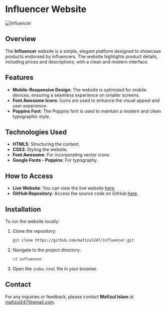 # Influencer Website

![Influencer](https://img.shields.io/badge/Influencer-HTML%20%7C%20CSS%20%7C%20Font%20Awesome%20%7C%20Poppins-blue)

## Overview

The **Influencer** website is a simple, elegant platform designed to showcase products endorsed by influencers. The website highlights product details, including prices and descriptions, with a clean and modern interface.

## Features

- **Mobile-Responsive Design**: The website is optimized for mobile devices, ensuring a seamless experience on smaller screens.
- **Font Awesome Icons**: Icons are used to enhance the visual appeal and user experience.
- **Poppins Font**: The Poppins font is used to maintain a modern and clean typographic style.

## Technologies Used

- **HTML5**: Structuring the content.
- **CSS3**: Styling the website.
- **Font Awesome**: For incorporating vector icons.
- **Google Fonts - Poppins**: For typography.

## How to Access

- **Live Website**: You can view the live website [here](https://mafizul247.github.io/influencer/).
- **GitHub Repository**: Access the source code on GitHub [here](https://github.com/mafizul247/influencer.git).

## Installation

To run the website locally:

1. Clone the repository:
    ```bash
    git clone https://github.com/mafizul247/influencer.git
    ```
2. Navigate to the project directory:
    ```bash
    cd influencer
    ```
3. Open the `index.html` file in your browser.


## Contact

For any inquiries or feedback, please contact **Mafizul Islam** at mafizul247@gmail.com.
